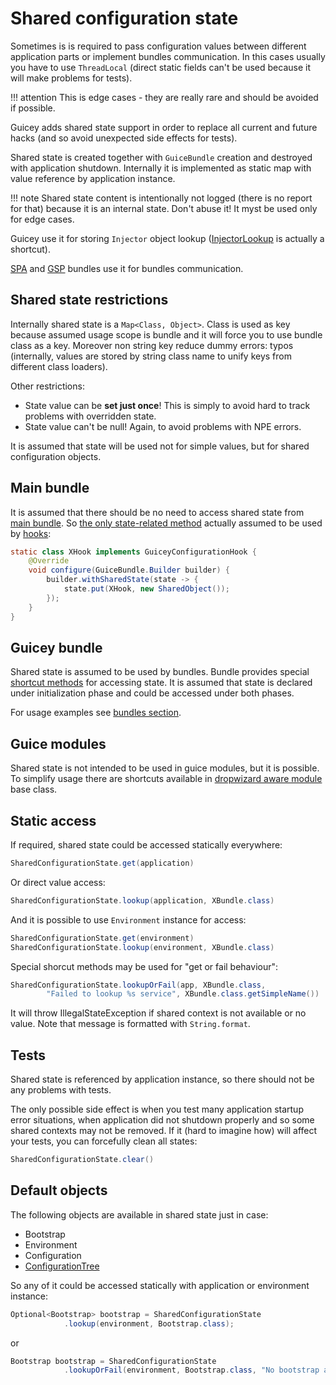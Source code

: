 # Shared configuration state

Sometimes is is required to pass configuration values between different application parts
or implement bundles communication. In this cases usually you have to use `ThreadLocal` (direct static fields can't 
be used because it will make problems for tests).

!!! attention
    This is edge cases - they are really rare and should be avoided if possible.

Guicey adds shared state support in order to replace all current and future hacks (and 
so avoid unexpected side effects for tests).

Shared state is created together with `GuiceBundle` creation and destroyed with application shutdown.
Internally it is implemented as static map with value reference by application instance.

!!! note
    Shared state content is intentionally not logged (there is no report for that) because
    it is an internal state. Don't abuse it! It myst be used only for edge cases.
    
Guicey use it for storing `Injector` object lookup ([InjectorLookup](guice/injector.md#access-injector) is actually a shortcut).

[SPA](../extras/spa.md) and [GSP](../extras/gsp.md) bundles use it for bundles communication.    

## Shared state restrictions

Internally shared state is a `Map<Class, Object>`. Class is used as key because assumed 
usage scope is bundle and it will force you to use bundle class as a key. Moreover non string
key reduce dummy errors: typos (internally, values are stored by string class name to unify keys from different class loaders). 

Other restrictions:

* State value can be **set just once**! This is simply to avoid hard to track problems with overridden state.
* State value can't be null! Again, to avoid problems with NPE errors.

It is assumed that state will be used not for simple values, but for shared configuration objects.

## Main bundle

It is assumed that there should be no need to access shared state from [main bundle](configuration.md#main-bundle).
So [the only state-related method](configuration.md#hooks-related) actually assumed to be used by [hooks](hooks.md):
 
```java
static class XHook implements GuiceyConfigurationHook {
    @Override
    void configure(GuiceBundle.Builder builder) {
        builder.withSharedState(state -> {
            state.put(XHook, new SharedObject());
        });
    }
}
```  

## Guicey bundle

Shared state is assumed to be used by bundles. Bundle provides special [shortcut methods](configuration.md#guicey-bundle) 
for accessing state. It is assumed that state is declared under initialization phase and
could be accessed under both phases.

For usage examples see [bundles section](bundles.md#shared-state).

## Guice modules

Shared state is not intended to be used in guice modules, but it is possible. 
To simplify usage there are shortcuts available in [dropwizard aware module](guice/module-autowiring.md#shared-state) base class. 

## Static access

If required, shared state could be accessed statically everywhere:

```java
SharedConfigurationState.get(application)
```                                      

Or direct value access:

```java
SharedConfigurationState.lookup(application, XBundle.class)
```                    

And it is possible to use `Environment` instance for access:

```java
SharedConfigurationState.get(environment)
SharedConfigurationState.lookup(environment, XBundle.class)
```

Special shorcut methods may be used for "get or fail behaviour":

```java
SharedConfigurationState.lookupOrFail(app, XBundle.class, 
        "Failed to lookup %s service", XBundle.class.getSimpleName())
``` 

It will throw IllegalStateException if shared context is not available or no value.
Note that message is formatted with `String.format`. 

## Tests

Shared state is referenced by application instance, so there should not be any
problems with tests.

The only possible side effect is when you test many application startup error situations, 
when application did not shutdown properly and so some shared contexts may not be removed.
If it (hard to imagine how) will affect your tests, you can forcefully clean all states:

```java
SharedConfigurationState.clear()
```                         

## Default objects

The following objects are available in shared state just in case:

* Bootstrap
* Environment
* Configuration
* [ConfigurationTree](yaml-values.md)

So any of it could be accessed statically with application or environment instance:

```java
Optional<Bootstrap> bootstrap = SharedConfigurationState
            .lookup(environment, Bootstrap.class);
```                

or

```java
Bootstrap bootstrap = SharedConfigurationState
            .lookupOrFail(environment, Bootstrap.class, "No bootstrap available");
``` 